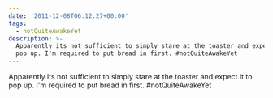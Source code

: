 ```yaml
---
date: '2011-12-08T06:12:27+00:00'
tags:
  - notQuiteAwakeYet
description: >-
  Apparently its not sufficient to simply stare at the toaster and expect it to
  pop up. I'm required to put bread in first. #notQuiteAwakeYet
---
```

Apparently its not sufficient to simply stare at the toaster and expect it to pop up. I'm required to put bread in first. #notQuiteAwakeYet
